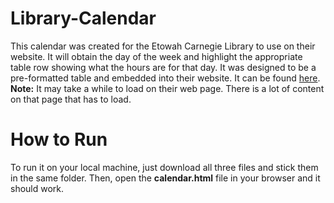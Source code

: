 # Library-Calendar
This calendar was created for the Etowah Carnegie Library to use on their website. It will obtain the day of the week and highlight the appropriate table row showing what the hours are for that day. It was designed to be a pre-formatted table and embedded into their website. It can be found <a href="https://www.etowahlibrary.com/">here</a>.
**Note:** It may take a while to load on their web page. There is a lot of content on that page that has to load.
# How to Run
To run it on your local machine, just download all three files and stick them in the same folder. Then, open the **calendar.html** file in your browser and it should work.
